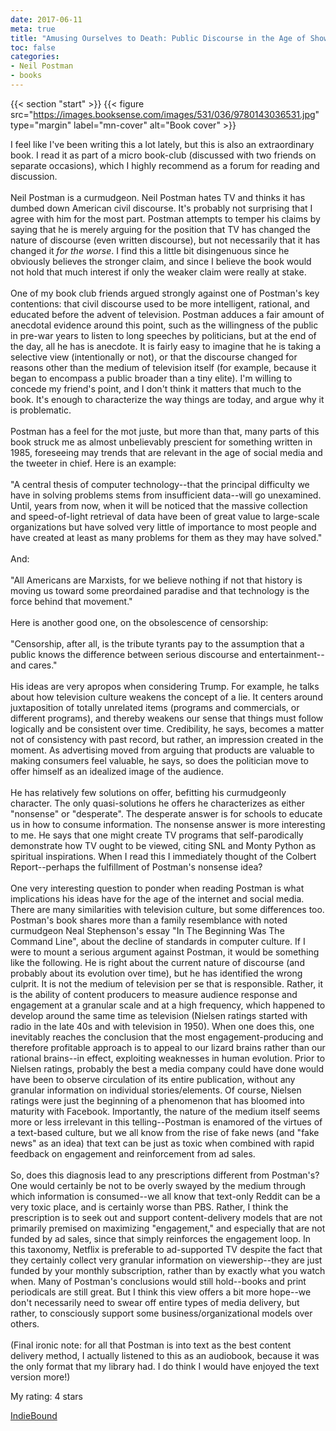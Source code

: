 ```yaml
---
date: 2017-06-11
meta: true
title: "Amusing Ourselves to Death: Public Discourse in the Age of Show Business"
toc: false
categories:
- Neil Postman
- books
---
```


{{< section "start" >}}
{{< figure src="https://images.booksense.com/images/531/036/9780143036531.jpg" type="margin" label="mn-cover" alt="Book cover" >}}

I feel like I've been writing this a lot lately, but this is also an extraordinary book. I read it as part of a micro book-club (discussed with two friends on separate occasions), which I highly recommend as a forum for reading and discussion.<br /><br />Neil Postman is a curmudgeon. Neil Postman hates TV and thinks it has dumbed down American civil discourse. It's probably not surprising that I agree with him for the most part. Postman attempts to temper his claims by saying that he is merely arguing for the position that TV has changed the nature of discourse (even written discourse), but not necessarily that it has changed it *for the worse*. I find this a little bit disingenuous since he obviously believes the stronger claim, and since I believe the book would not hold that much interest if only the weaker claim were really at stake.<br /><br />One of my book club friends argued strongly against one of Postman's key contentions: that civil discourse used to be more intelligent, rational, and educated before the advent of television. Postman adduces a fair amount of anecdotal evidence around this point, such as the willingness of the public in pre-war years to listen to long speeches by politicians, but at the end of the day, all he has is anecdote. It is fairly easy to imagine that he is taking a selective view (intentionally or not), or that the discourse changed for reasons other than the medium of television itself (for example, because it began to encompass a public broader than a tiny elite). I'm willing to concede my friend's point, and I don't think it matters that much to the book. It's enough to characterize the way things are today, and argue why it is problematic.<br /><br />Postman has a feel for the mot juste, but more than that, many parts of this book struck me as almost unbelievably prescient for something written in 1985, foreseeing may trends that are relevant in the age of social media and the tweeter in chief. Here is an example:<br /><br />"A central thesis of computer technology--that the principal difficulty we have in solving problems stems from insufficient data--will go unexamined. Until, years from now, when it will be noticed that the massive collection and speed-of-light retrieval of data have been of great value to large-scale organizations but have solved very little of importance to most people and have created at least as many problems for them as they may have solved." <br /><br />And:<br /><br />"All Americans are Marxists, for we believe nothing if not that history is moving us toward some preordained paradise and that technology is the force behind that movement."<br /><br />Here is another good one, on the obsolescence of censorship:<br /><br />"Censorship, after all, is the tribute tyrants pay to the assumption that a public knows the difference between serious discourse and entertainment--and cares."<br /><br />His ideas are very apropos when considering Trump. For example, he talks about how television culture weakens the concept of a lie. It centers around juxtaposition of totally unrelated items (programs and commercials, or different programs), and thereby weakens our sense that things must follow logically and be consistent over time. Credibility, he says, becomes a matter not of consistency with past record, but rather, an impression created in the moment. As advertising moved from arguing that products are valuable to making consumers feel valuable, he says, so does the politician move to offer himself as an idealized image of the audience. <br /><br />He has relatively few solutions on offer, befitting his curmudgeonly character. The only quasi-solutions he offers he characterizes as either "nonsense" or "desperate". The desperate answer is for schools to educate us in how to consume information. The nonsense answer is more interesting to me. He says that one might create TV programs that self-parodically demonstrate how TV ought to be viewed, citing SNL and Monty Python as spiritual inspirations. When I read this I immediately thought of the Colbert Report--perhaps the fulfillment of Postman's nonsense idea?<br /><br />One very interesting question to ponder when reading Postman is what implications his ideas have for the age of the internet and social media. There are many similarities with television culture, but some differences too. Postman's book shares more than a family resemblance with noted curmudgeon Neal Stephenson's essay "In The Beginning Was The Command Line", about the decline of standards in computer culture. If I were to mount a serious argument against Postman, it would be something like the following. He is right about the current nature of discourse (and probably about its evolution over time), but he has identified the wrong culprit. It is not the medium of television per se that is responsible. Rather, it is the ability of content producers to measure audience response and engagement at a granular scale and at a high frequency, which happened to develop around the same time as television (Nielsen ratings started with radio in the late 40s and with television in 1950). When one does this, one inevitably reaches the conclusion that the most engagement-producing and therefore profitable approach is to appeal to our lizard brains rather than our rational brains--in effect, exploiting weaknesses in human evolution. Prior to Nielsen ratings, probably the best a media company could have done would have been to observe circulation of its entire publication, without any granular information on individual stories/elements. Of course, Nielsen ratings were just the beginning of a phenomenon that has bloomed into maturity with Facebook. Importantly, the nature of the medium itself seems more or less irrelevant in this telling--Postman is enamored of the virtues of a text-based culture, but we all know from the rise of fake news (and "fake news" as an idea) that text can be just as toxic when combined with rapid feedback on engagement and reinforcement from ad sales.<br /><br />So, does this diagnosis lead to any prescriptions different from Postman's? One would certainly be not to be overly swayed by the medium through which information is consumed--we all know that text-only Reddit can be a very toxic place, and is certainly worse than PBS. Rather, I think the prescription is to seek out and support content-delivery models that are not primarily premised on maximizing "engagement," and especially that are not funded by ad sales, since that simply reinforces the engagement loop. In this taxonomy, Netflix is preferable to ad-supported TV despite the fact that they certainly collect very granular information on viewership--they are just funded by your monthly subscription, rather than by exactly what you watch when. Many of Postman's conclusions would still hold--books and print periodicals are still great. But I think this view offers a bit more hope--we don't necessarily need to swear off entire types of media delivery, but rather, to consciously support some business/organizational models over others.<br /><br />(Final ironic note: for all that Postman is into text as the best content delivery method, I actually listened to this as an audiobook, because it was the only format that my library had. I do think I would have enjoyed the text version more!)

My rating: 4 stars  

[IndieBound](https://www.indiebound.org/book/9780143036531)
